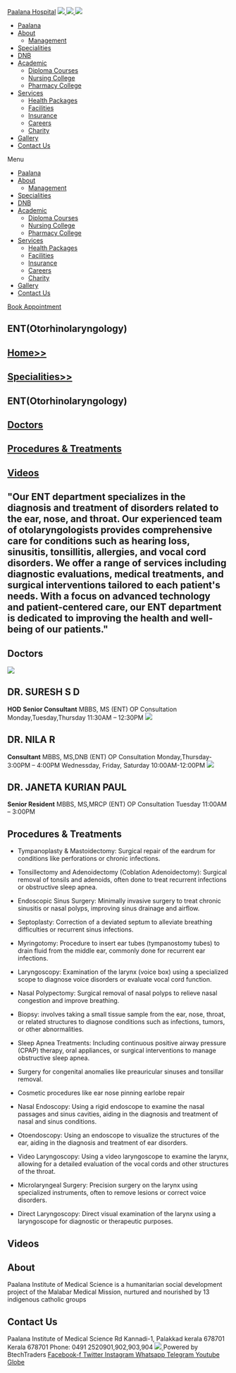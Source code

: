 [Paalana Hospital](https://paalana.in/ent-2/<https:/paalana.in> "Paalana Hospital")
[ ![](https://paalana.in/wp-content/uploads/2022/08/Untitled-2.png) ](https://paalana.in/ent-2/<https:/paalana.in/>)
[ ![](https://paalana.in/wp-content/uploads/2024/09/Group-883-1024x295.png) ](https://paalana.in/ent-2/<https:/paalana.in/>)
![](https://paalana.in/wp-content/uploads/2024/09/164073682_3625173097592065_7499118900655108432_n-1-1.jpg)
  * [Paalana](https://paalana.in/ent-2/<https:/paalana.in/>)
  * [About](https://paalana.in/ent-2/<https:/paalana.in/about/>)
    * [Management](https://paalana.in/ent-2/<https:/paalana.in/management/>)
  * [Specialities](https://paalana.in/ent-2/<https:/paalana.in/specialities/>)
  * [DNB](https://paalana.in/ent-2/<https:/paalana.in/diplomate-national-board-dnb/>)
  * [Academic](https://paalana.in/ent-2/<#>)
    * [Diploma Courses](https://paalana.in/ent-2/<https:/paalana.in/academic/>)
    * [Nursing College](https://paalana.in/ent-2/<https:/sanjocollegeofnursing.org/>)
    * [Pharmacy College](https://paalana.in/ent-2/<http:/www.sanjocps.com/>)
  * [Services](https://paalana.in/ent-2/<#>)
    * [Health Packages](https://paalana.in/ent-2/<https:/paalana.in/health-packages/>)
    * [Facilities](https://paalana.in/ent-2/<https:/paalana.in/facilities/>)
    * [Insurance](https://paalana.in/ent-2/<https:/paalana.in/insurance/>)
    * [Careers](https://paalana.in/ent-2/<https:/paalana.in/careers/>)
    * [Charity](https://paalana.in/ent-2/<https:/paalana.in/charity/>)
  * [Gallery](https://paalana.in/ent-2/<https:/paalana.in/our-gallery/>)
  * [Contact Us](https://paalana.in/ent-2/<https:/paalana.in/contact-us/>)


Menu
  * [Paalana](https://paalana.in/ent-2/<https:/paalana.in/>)
  * [About](https://paalana.in/ent-2/<https:/paalana.in/about/>)
    * [Management](https://paalana.in/ent-2/<https:/paalana.in/management/>)
  * [Specialities](https://paalana.in/ent-2/<https:/paalana.in/specialities/>)
  * [DNB](https://paalana.in/ent-2/<https:/paalana.in/diplomate-national-board-dnb/>)
  * [Academic](https://paalana.in/ent-2/<#>)
    * [Diploma Courses](https://paalana.in/ent-2/<https:/paalana.in/academic/>)
    * [Nursing College](https://paalana.in/ent-2/<https:/sanjocollegeofnursing.org/>)
    * [Pharmacy College](https://paalana.in/ent-2/<http:/www.sanjocps.com/>)
  * [Services](https://paalana.in/ent-2/<#>)
    * [Health Packages](https://paalana.in/ent-2/<https:/paalana.in/health-packages/>)
    * [Facilities](https://paalana.in/ent-2/<https:/paalana.in/facilities/>)
    * [Insurance](https://paalana.in/ent-2/<https:/paalana.in/insurance/>)
    * [Careers](https://paalana.in/ent-2/<https:/paalana.in/careers/>)
    * [Charity](https://paalana.in/ent-2/<https:/paalana.in/charity/>)
  * [Gallery](https://paalana.in/ent-2/<https:/paalana.in/our-gallery/>)
  * [Contact Us](https://paalana.in/ent-2/<https:/paalana.in/contact-us/>)


[ Book Appointment ](https://paalana.in/ent-2/<https:/bit.ly/pmchysan>)
## ENT(Otorhinolaryngology)
## [Home>>](https://paalana.in/ent-2/<https:/paalana.in>)
## [Specialities>>](https://paalana.in/ent-2/<https:/paalana.in/specialities/>)
## ENT(Otorhinolaryngology)
## [Doctors](https://paalana.in/ent-2/<#docs>)
## [Procedures & Treatments](https://paalana.in/ent-2/<#pros>)
## [Videos](https://paalana.in/ent-2/<#videos>)
## "Our ENT department specializes in the diagnosis and treatment of disorders related to the ear, nose, and throat. Our experienced team of otolaryngologists provides comprehensive care for conditions such as hearing loss, sinusitis, tonsillitis, allergies, and vocal cord disorders. We offer a range of services including diagnostic evaluations, medical treatments, and surgical interventions tailored to each patient's needs. With a focus on advanced technology and patient-centered care, our ENT department is dedicated to improving the health and well-being of our patients."
## Doctors
![](https://paalana.in/wp-content/uploads/2024/06/doctor-placeholder-male.jpg)
## DR. SURESH S D 
**HOD**
**Senior Consultant**
MBBS, MS (ENT)
OP Consultation
Monday,Tuesday,Thursday
11:30AM – 12:30PM
![](https://paalana.in/wp-content/uploads/2024/11/DR-NILA-ENT.png)
## DR. NILA R
**Consultant**
MBBS, MS,DNB (ENT)
OP Consultation
Monday,Thursday-
3:00PM – 4:00PM
Wednessday, Friday, Saturday
10:00AM-12:00PM
![](https://paalana.in/wp-content/uploads/2024/06/placeholder-doctor-f-320x320-square-9c4abe4ca005f6f527398a211de9d9fe-5edf159a13402.jpg)
## DR. JANETA KURIAN PAUL
**Senior Resident**
MBBS, MS,MRCP (ENT)
OP Consultation
Tuesday
11:00AM – 3:00PM
## Procedures & Treatments
  * Tympanoplasty & Mastoidectomy: Surgical repair of the eardrum for conditions like perforations or chronic infections.
  * Tonsillectomy and Adenoidectomy (Coblation Adenoidectomy): Surgical removal of tonsils and adenoids, often done to treat recurrent infections or obstructive sleep apnea. 
  * Endoscopic Sinus Surgery: Minimally invasive surgery to treat chronic sinusitis or nasal polyps, improving sinus drainage and airflow.
  * Septoplasty: Correction of a deviated septum to alleviate breathing difficulties or recurrent sinus infections.
  * Myringotomy: Procedure to insert ear tubes (tympanostomy tubes) to drain fluid from the middle ear, commonly done for recurrent ear infections.
  * Laryngoscopy: Examination of the larynx (voice box) using a specialized scope to diagnose voice disorders or evaluate vocal cord function.
  * Nasal Polypectomy: Surgical removal of nasal polyps to relieve nasal congestion and improve breathing.
  * Biopsy: involves taking a small tissue sample from the ear, nose, throat, or related structures to diagnose conditions such as infections, tumors, or other abnormalities.


  * Sleep Apnea Treatments: Including continuous positive airway pressure (CPAP) therapy, oral appliances, or surgical interventions to manage obstructive sleep apnea.
  * Surgery for congenital anomalies like preauricular sinuses and tonsillar removal.
  * Cosmetic procedures like ear nose pinning earlobe repair
  * Nasal Endoscopy: Using a rigid endoscope to examine the nasal passages and sinus cavities, aiding in the diagnosis and treatment of nasal and sinus conditions.
  * Otoendoscopy: Using an endoscope to visualize the structures of the ear, aiding in the diagnosis and treatment of ear disorders.
  * Video Laryngoscopy: Using a video laryngoscope to examine the larynx, allowing for a detailed evaluation of the vocal cords and other structures of the throat.
  * Microlaryngeal Surgery: Precision surgery on the larynx using specialized instruments, often to remove lesions or correct voice disorders.
  * Direct Laryngoscopy: Direct visual examination of the larynx using a laryngoscope for diagnostic or therapeutic purposes.


## Videos
## About
Paalana Institute of Medical Science is a humanitarian social development project of the Malabar Medical Mission, nurtured and nourished by 13 indigenous catholic groups 
## Contact Us
Paalana Institute of Medical Science Rd
Kannadi-1, Palakkad kerala 678701
Kerala 678701
Phone: 0491 2520901,902,903,904
[ ](https://paalana.in/ent-2/<https:/www.facebook.com/paalana.pims>) [ ](https://paalana.in/ent-2/<https:/www.instagram.com/paalana_hospital/>) [ ](https://paalana.in/ent-2/<https:/www.youtube.com/@paalanainstituteofmedicals9226>)
[ ![](https://paalana.in/wp-content/uploads/2024/09/Group-884.png) ](https://paalana.in/ent-2/<https:/paalana.in/>)
Powered by BtechTraders
[ Facebook-f ](https://paalana.in/ent-2/<https:/www.facebook.com/btechtraderspage/>) [ Twitter ](https://paalana.in/ent-2/<https:/twitter.com/BtechTraders>) [ Instagram ](https://paalana.in/ent-2/<https:/www.instagram.com/btech_traders/>) [ Whatsapp ](https://paalana.in/ent-2/<https:wa.me/+919447090274>) [ Telegram ](https://paalana.in/ent-2/<https:/t.me/stockexTrading>) [ Youtube ](https://paalana.in/ent-2/<https:/www.youtube.com/c/Btechtraders>) [ Globe ](https://paalana.in/ent-2/<https:/btechtraders.com/>)
